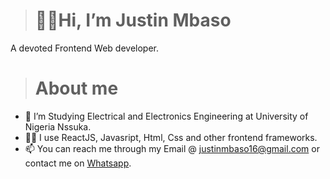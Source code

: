  > # 👋🏿Hi, I’m Justin Mbaso
  A devoted Frontend Web developer.
 
> # About me
- 🌱 I’m Studying Electrical and Electronics Engineering at University of Nigeria Nssuka.
- 👩‍💻 I use ReactJS, Javasript, Html, Css and other frontend frameworks.
- 📫 You can reach me through my Email @ justinmbaso16@gmail.com or contact me on [Whatsapp](+2347083430300).

<!---
Justin-mbaso/Justin-mbaso is a ✨ special ✨ repository because its `README.md` (this file) appears on your GitHub profile.
You can click the Preview link to take a look at your changes.
--->
